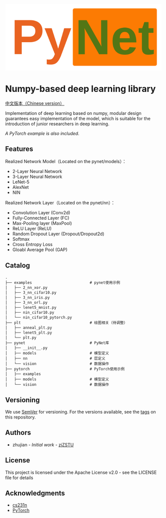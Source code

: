 
![](imgs/logo.png)

#  Numpy-based deep learning library 

[中文版本（Chinese version）](./README.zh-CN.md)

Implementation of deep learning based on numpy, modular design guarantees easy implementation of the model, which is suitable for the introduction of junior researchers in deep learning.

*A PyTorch example is also included.*

## Features

Realized Network Model（Located on the pynet/models）：

* 2-Layer Neural Network
* 3-Layer Neural Network
* LeNet-5
* AlexNet
* NIN

Realized Network Layer（Located on the pynet/nn）：

* Convolution Layer (Conv2d)
* Fully-Connected Layer (FC)
* Max-Pooling layer (MaxPool)
* ReLU Layer (ReLU)
* Random Dropout Layer (Dropout/Dropout2d)
* Softmax
* Cross Entropy Loss
* Gloabl Average Pool (GAP)

## Catalog

```
.
├── examples                          # pynet使用示例
│   ├── 2_nn_xor.py
│   ├── 3_nn_cifar10.py
│   ├── 3_nn_iris.py
│   ├── 3_nn_orl.py
│   ├── lenet5_mnist.py
│   ├── nin_cifar10.py
│   └── nin_cifar10_pytorch.py
├── plt                               # 绘图相关（待调整）
│   ├── anneal_plt.py
│   ├── lenet5_plt.py
│   └── plt.py
├── pynet                             # PyNet库
│   ├── __init__.py
│   ├── models                        # 模型定义
│   ├── nn                            # 层定义
│   └── vision                        # 数据操作
├── pytorch                           # PyTorch使用示例
│   ├── examples                      
│   ├── models                        # 模型定义
│   └── vision                        # 数据操作
```

## Versioning

We use [SemVer](http://semver.org/) for versioning. For the versions available, see the [tags](https://github.com/zjZSTU/PyNet/releases) on this repository.

## Authors

* zhujian - *Initial work* - [zjZSTU](https://github.com/zjZSTU)

## License

This project is licensed under the Apache License v2.0 - see the LICENSE file for details

## Acknowledgments

* [cs231n](http://cs231n.github.io/)
* [PyTorch](https://pytorch.org/)